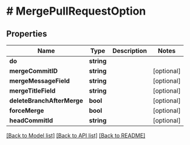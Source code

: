 # # MergePullRequestOption

## Properties

Name | Type | Description | Notes
------------ | ------------- | ------------- | -------------
**do** | **string** |  |
**mergeCommitID** | **string** |  | [optional]
**mergeMessageField** | **string** |  | [optional]
**mergeTitleField** | **string** |  | [optional]
**deleteBranchAfterMerge** | **bool** |  | [optional]
**forceMerge** | **bool** |  | [optional]
**headCommitId** | **string** |  | [optional]

[[Back to Model list]](../../README.md#models) [[Back to API list]](../../README.md#endpoints) [[Back to README]](../../README.md)
